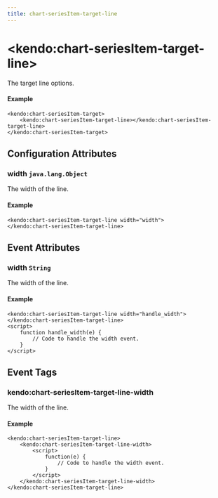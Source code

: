 ```yaml
---
title: chart-seriesItem-target-line
---
```


# \<kendo:chart-seriesItem-target-line\>

The target line options.

#### Example
    <kendo:chart-seriesItem-target>
        <kendo:chart-seriesItem-target-line></kendo:chart-seriesItem-target-line>
    </kendo:chart-seriesItem-target>

## Configuration Attributes

### width `java.lang.Object`

The width of the line.

#### Example
    <kendo:chart-seriesItem-target-line width="width">
    </kendo:chart-seriesItem-target-line>


## Event Attributes

### width `String`

The width of the line.


#### Example
    <kendo:chart-seriesItem-target-line width="handle_width">
    </kendo:chart-seriesItem-target-line>
    <script>
        function handle_width(e) {
            // Code to handle the width event.
        }
    </script>

## Event Tags

### kendo:chart-seriesItem-target-line-width

The width of the line.


#### Example
    <kendo:chart-seriesItem-target-line>
        <kendo:chart-seriesItem-target-line-width>
            <script>
                function(e) {
                    // Code to handle the width event.
                }
            </script>
        </kendo:chart-seriesItem-target-line-width>
    </kendo:chart-seriesItem-target-line>

